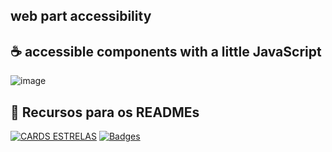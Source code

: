 ## web part accessibility

## ☕ accessible components with a little JavaScript

![image](https://user-images.githubusercontent.com/42151127/173713396-e652dfec-0466-41cb-9517-eb434d086ded.png)


## 🥳 Recursos para os READMEs

[![CARDS ESTRELAS](https://img.shields.io/badge/cards%20estrelas%20-%23323330.svg?&style=for-the-badge&logo=cards%20estrelas&logoColor=black&color=FFFF00)](https://github.com/iuricode/README-template/blob/main/README-cards-stars/cards-stars.md)
[![Badges](https://img.shields.io/badge/badges%20-%23323330.svg?&style=for-the-badge&logo=badges&logoColor=black&color=0000FF)](https://github.com/iuricode/README-template/blob/main/badges/badges.md)

